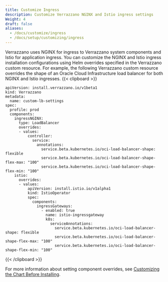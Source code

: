 ```yaml
---
title: Customize Ingress
description: Customize Verrazzano NGINX and Istio ingress settings
Weight: 4
draft: false
aliases:
  - /docs/customize/ingress
  - /docs/setup/customizing/ingress
---
```


Verrazzano uses NGINX for ingress to Verrazzano system components and Istio for application ingress.
You can customize the NGINX and Istio ingress installation configurations using Helm overrides specified in the
Verrazzano custom resource. For example, the following Verrazzano custom resource overrides the shape
of an Oracle Cloud Infrastructure load balancer for both NGINX and Istio ingresses.
{{< clipboard >}}
<div class="highlight">

```
apiVersion: install.verrazzano.io/v1beta1
kind: Verrazzano
metadata:
  name: custom-lb-settings
spec:
  profile: prod
  components:
    ingressNGINX:
      type: LoadBalancer
      overrides:
      - values:
          controller:
            service:
              annotations:
                service.beta.kubernetes.io/oci-load-balancer-shape: flexible
                service.beta.kubernetes.io/oci-load-balancer-shape-flex-max: "100"
                service.beta.kubernetes.io/oci-load-balancer-shape-flex-min: "100"
    istio:
      overrides:
      - values:
          apiVersion: install.istio.io/v1alpha1
          kind: IstioOperator
          spec:
            components:
              ingressGateways:
                - enabled: true
                  name: istio-ingressgateway
                  k8s:
                    serviceAnnotations:
                      service.beta.kubernetes.io/oci-load-balancer-shape: flexible
                      service.beta.kubernetes.io/oci-load-balancer-shape-flex-max: "100"
                      service.beta.kubernetes.io/oci-load-balancer-shape-flex-min: "100"
```


</div>
{{< /clipboard >}}

For more information about setting component overrides, see [Customizing the Chart Before Installing](https://helm.sh/docs/intro/using_helm/#customizing-the-chart-before-installing).
